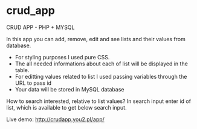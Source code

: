 # crud_app
CRUD APP - PHP + MYSQL

In this app you can add, remove, edit and see lists and their values from database.
- For styling purposes I used pure CSS.
- The all needed informations about each of list will be displayed in the table.
- For editting values related to list I used passing variables through the URL to pass id
- Your data will be stored in MySQL database

How to search interested, relative to list values?
In search input enter id of list, which is available to get below search input.

Live demo:
http://crudapp.you2.pl/app/
